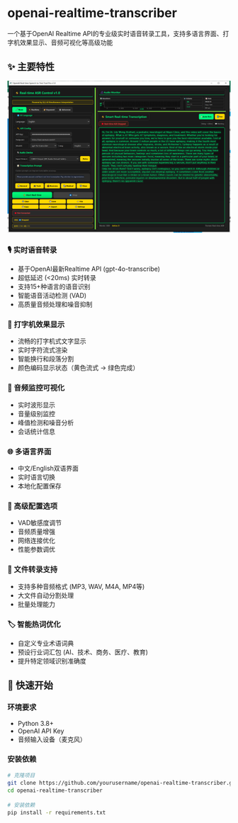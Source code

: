 # openai-realtime-transcriber
一个基于OpenAI Realtime API的专业级实时语音转录工具，支持多语言界面、打字机效果显示、音频可视化等高级功能
## ✨ 主要特性
![主界面](微信图片_20250614161720.png)
### 🎙️ 实时语音转录
- 基于OpenAI最新Realtime API (gpt-4o-transcribe)
- 超低延迟 (<20ms) 实时转录
- 支持15+种语言的语音识别
- 智能语音活动检测 (VAD)
- 高质量音频处理和噪音抑制

### 💫 打字机效果显示
- 流畅的打字机式文字显示
- 实时字符流式渲染
- 智能换行和段落分割
- 颜色编码显示状态（黄色流式 → 绿色完成）

### 🎵 音频监控可视化
- 实时波形显示
- 音量级别监控
- 峰值检测和噪音分析
- 会话统计信息

### 🌐 多语言界面
- 中文/English双语界面
- 实时语言切换
- 本地化配置保存

### 🔧 高级配置选项
- VAD敏感度调节
- 音频质量增强
- 网络连接优化
- 性能参数调优

### 📁 文件转录支持
- 支持多种音频格式 (MP3, WAV, M4A, MP4等)
- 大文件自动分割处理
- 批量处理能力

### 🏷️ 智能热词优化
- 自定义专业术语词典
- 预设行业词汇包 (AI、技术、商务、医疗、教育)
- 提升特定领域识别准确度

## 🚀 快速开始

### 环境要求

- Python 3.8+
- OpenAI API Key
- 音频输入设备（麦克风）

### 安装依赖

```bash
# 克隆项目
git clone https://github.com/yourusername/openai-realtime-transcriber.git
cd openai-realtime-transcriber

# 安装依赖
pip install -r requirements.txt
